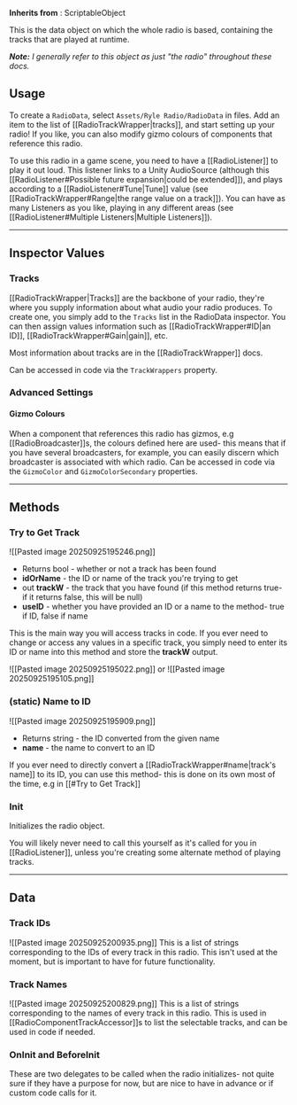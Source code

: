 **Inherits from** : ScriptableObject

This is the data object on which the whole radio is based, containing the tracks that are played at runtime.

*__Note:__ I generally refer to this object as just "the radio" throughout these docs.*

## Usage
To create a `RadioData`, select `Assets/Ryle Radio/RadioData` in files. Add an item to the list of [[RadioTrackWrapper|tracks]], and start setting up your radio! If you like, you can also modify gizmo colours of components that reference this radio.

To use this radio in a game scene, you need to have a [[RadioListener]] to play it out loud. This listener links to a Unity AudioSource (although this [[RadioListener#Possible future expansion|could be extended]]), and plays according to a [[RadioListener#Tune|Tune]] value (see [[RadioTrackWrapper#Range|the range value on a track]]). You can have as many Listeners as you like, playing in any different areas (see [[RadioListener#Multiple Listeners|Multiple Listeners]]).

---
## Inspector Values
### Tracks
[[RadioTrackWrapper|Tracks]] are the backbone of your radio, they're where you supply information about what audio your radio produces. To create one, you simply add to the `Tracks` list in the RadioData inspector. You can then assign values information such as [[RadioTrackWrapper#ID|an ID]], [[RadioTrackWrapper#Gain|gain]], etc.

Most information about tracks are in the [[RadioTrackWrapper]] docs.

Can be accessed in code via the `TrackWrappers` property.

### Advanced Settings
#### Gizmo Colours
When a component that references this radio has gizmos, e.g [[RadioBroadcaster]]s, the colours defined here are used- this means that if you have several broadcasters, for example, you can easily discern which broadcaster is associated with which radio. Can be accessed in code via the `GizmoColor` and `GizmoColorSecondary` properties.

---
## Methods
### Try to Get Track
![[Pasted image 20250925195246.png]]
- Returns bool - whether or not a track has been found
- **idOrName** - the ID or name of the track you're trying to get
- out **trackW** - the track that you have found (if this method returns true- if it returns false, this will be null)
- **useID** - whether you have provided an ID or a name to the method- true if ID, false if name

This is the main way you will access tracks in code. If you ever need to change or access any values in a specific track, you simply need to enter its ID or name into this method and store the **trackW** output.

![[Pasted image 20250925195022.png]]
or
![[Pasted image 20250925195105.png]]

### (static) Name to ID
![[Pasted image 20250925195909.png]]
- Returns string - the ID converted from the given name
- **name** - the name to convert to an ID

If you ever need to directly convert a [[RadioTrackWrapper#name|track's name]] to its ID, you can use this method- this is done on its own most of the time, e.g in [[#Try to Get Track]]

### Init
Initializes the radio object.

You will likely never need to call this yourself as it's called for you in [[RadioListener]], unless you're creating some alternate method of playing tracks.

---
## Data

### Track IDs
![[Pasted image 20250925200935.png]]
This is a list of strings corresponding to the IDs of every track in this radio. This isn't used at the moment, but is important to have for future functionality.

### Track Names
![[Pasted image 20250925200829.png]]
This is a list of strings corresponding to the names of every track in this radio. This is used in [[RadioComponentTrackAccessor]]s to list the selectable tracks, and can be used in code if needed.

### OnInit and BeforeInit
These are two delegates to be called when the radio initializes- not quite sure if they have a purpose for now, but are nice to have in advance or if custom code calls for it.